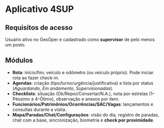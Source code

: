 # Aplicativo 4SUP

## Requisitos de acesso
Usuário ativo no GesOper e cadastrado como **supervisor** de pelo menos um posto.

## Módulos
- **Rota**: início/fim; veículo e odômetro (ou veículo próprio). Pode iniciar rota ao fazer check-in.
- **Agendas**: criação (tipo/turno/urgência/justificativa) e lista por status (*Aguardando*, *Em andamento*, *Supervisionadas*).
- **Checklists**: situação (Ok/Repor/Consertar/N.A.), nota por estrelas (1–Péssimo a 4–Ótimo), observação e anexos por item.
- **Funcionários/Patrimônios/Ocorrências/SAC/Vagas**: lançamentos e consultas durante a visita.
- **Mapa/Paradas/Chat/Configurações**: visão do dia, registro de paradas, chat com a base, sincronização, biometria e **check por proximidade**.


